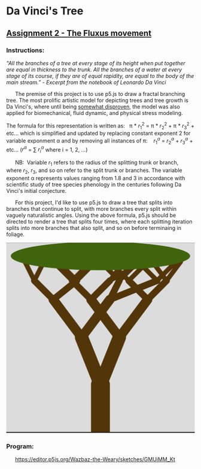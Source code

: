 # Da Vinci's Tree
## [Assignment 2 - The Fluxus movement](https://github.com/charlieroberts/imgd-5010-s24/blob/main/assignment2-instructions.md)
### Instructions:

*"All the branches of a tree at every stage of its height when put together are equal in thickness to the trunk. All the branches of a water at every stage of its course, if they are of equal rapidity, are equal to the body of the main stream.” - Excerpt from the notebook of Leonardo Da Vinci*

&nbsp;&nbsp;&nbsp;&nbsp;&nbsp;&nbsp;The premise of this project is to use p5.js to draw a fractal branching tree. The most prolific artistic model for depicting trees and tree growth is Da Vinci's, where until being [somewhat disproven](https://www.pnas.org/doi/10.1073/pnas.2215047120), the model was also applied for biomechanical, fluid dynamic, and physical stress modeling. 

The formula for this representation is written as:&nbsp;&nbsp;&nbsp;π * $r^{2} _ {1}$ = π * $r^{2} _ {2}$ + π * $r^{2}_{3}$ + etc... which is simplified and updated by replacing constant exponent 2 for variable exponment α and by removing all instances of π:&nbsp;&nbsp;&nbsp; $r^{α} _ {1}$ = $r^{α} _ {2}$ + $r^{α} _ {3}$ + etc... ($r^{α}$ = ∑ $r^{α} _{i}$ where i = 1, 2, ...)

&nbsp;&nbsp;&nbsp;&nbsp;&nbsp;&nbsp;NB:&nbsp;&nbsp;Variable $r _ {1}$ refers to the radius of the splitting trunk or branch, where $r _ {2}$, $r _ {3}$, and so on refer to the split trunk or branches. The variable exponent α represents values ranging from 1.8 and 3 in accordance with scientific study of tree species phenology in the centuries following Da Vinci's initial conjecture.

&nbsp;&nbsp;&nbsp;&nbsp;&nbsp;&nbsp;For this project, I'd like to use p5.js to draw a tree that splits into branches that continue to split, with more branches every split within vaguely naturalistic angles. Using the above formula, p5.js should be directed to render a tree that splits four times, where each splitting iteration splits into more branches that also split, and so on before terminaing in foliage.

![Top-Down](https://github.com/Wazbaz-the-Weary/Peter_L_Griffiths_Assignment_2/blob/a6cc756cdd3c9be5158e0626fa50e49995df1912/Screenshot%202025-01-30%20193826.png)

### Program: 
&nbsp;&nbsp;&nbsp;&nbsp;&nbsp;&nbsp;https://editor.p5js.org/Wazbaz-the-Weary/sketches/GMUiMM_Kt

